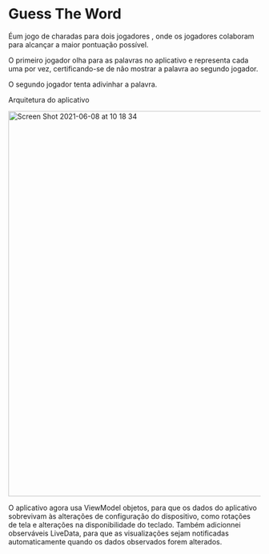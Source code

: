 
# Guess The Word

Éum jogo de charadas para dois jogadores , onde os jogadores colaboram para alcançar a maior pontuação possível.

O primeiro jogador olha para as palavras no aplicativo e representa cada uma por vez, certificando-se de não mostrar a palavra ao segundo jogador.

O segundo jogador tenta adivinhar a palavra.

Arquitetura do aplicativo

<img width="769" alt="Screen Shot 2021-06-08 at 10 18 34" src="https://user-images.githubusercontent.com/49947803/121192115-fb090080-c842-11eb-81fa-6340178b4ce7.png">

O aplicativo agora usa ViewModel objetos, para que os dados do aplicativo sobrevivam às alterações de configuração do dispositivo,
como rotações de tela e alterações na disponibilidade do teclado. 
Também adicionnei observáveis LiveData, para que as visualizações sejam notificadas automaticamente quando os dados observados forem alterados.




